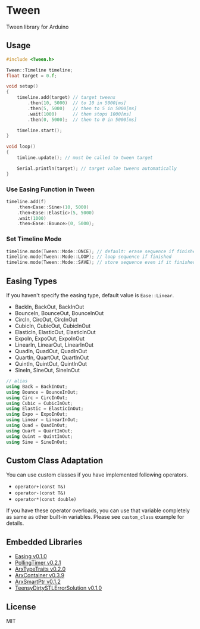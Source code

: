 # Tween

Tween library for Arduino


## Usage

```C++
#include <Tween.h>

Tween::Timeline timeline;
float target = 0.f;

void setup()
{
    timeline.add(target) // target tweens
        .then(10, 5000)  // to 10 in 5000[ms]
        .then(5, 5000)   // then to 5 in 5000[ms]
        .wait(1000)      // then stops 1000[ms]
        .then(0, 5000);  // then to 0 in 5000[ms]

    timeline.start();
}

void loop()
{
    timline.update(); // must be called to tween target

    Serial.println(target); // target value tweens automatically
}
```

### Use Easing Function in Tween

```C++
timeline.add(f)
    .then<Ease::Sine>(10, 5000)
    .then<Ease::Elastic>(5, 5000)
    .wait(1000)
    .then<Ease::Bounce>(0, 5000);
```

### Set Timeline Mode

``` C++
timeline.mode(Tween::Mode::ONCE); // default: erase sequence if finished
timeline.mode(Tween::Mode::LOOP); // loop sequence if finished
timeline.mode(Tween::Mode::SAVE); // store sequence even if it finished
```

## Easing Types

If you haven't specify the easing type, default value is `Ease::Linear`.

- BackIn, BackOut, BackInOut
- BounceIn, BounceOut, BounceInOut
- CircIn, CircOut, CircInOut
- CubicIn, CubicOut, CubicInOut
- ElasticIn, ElasticOut, ElasticInOut
- ExpoIn, ExpoOut, ExpoInOut
- LinearIn, LinearOut, LinearInOut
- QuadIn, QuadOut, QuadInOut
- QuartIn, QuartOut, QuartInOut
- QuintIn, QuintOut, QuintInOut
- SineIn, SineOut, SineInOut

```C++
// alias
using Back = BackInOut;
using Bounce = BounceInOut;
using Circ = CircInOut;
using Cubic = CubicInOut;
using Elastic = ElasticInOut;
using Expo = ExpoInOut;
using Linear = LinearInOut;
using Quad = QuadInOut;
using Quart = QuartInOut;
using Quint = QuintInOut;
using Sine = SineInOut;
```


## Custom Class Adaptation

You can use custom classes if you have implemented following operators.

- `operator+(const T&)`
- `operator-(const T&)`
- `operator*(const double)`

If you have these operator overloads, you can use that variable completely as same as other built-in variables.
Please see `custom_class` example for details.


## Embedded Libraries

- [Easing v0.1.0](https://github.com/hideakitai/Easing)
- [PollingTimer v0.2.1](https://github.com/hideakitai/PollingTimer)
- [ArxTypeTraits v0.2.0](https://github.com/hideakitai/ArxTypeTraits)
- [ArxContainer v0.3.9](https://github.com/hideakitai/ArxContainer)
- [ArxSmartPtr v0.1.2](https://github.com/hideakitai/ArxSmartPtr)
- [TeensyDirtySTLErrorSolution v0.1.0](https://github.com/hideakitai/TeensyDirtySTLErrorSolution)


## License

MIT
